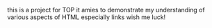 this is a project for TOP
it amies to demonstrate my understanding of various aspects of HTML especially links 
wish me luck!